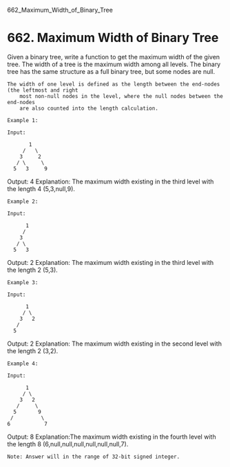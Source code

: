 662_Maximum_Width_of_Binary_Tree
# 662. Maximum Width of Binary Tree

Given a binary tree, write a function to get the maximum width of the given tree. The width
        of a tree is the maximum width among all levels. The binary tree has the same structure as a
        full binary tree, but some nodes are null.

    The width of one level is defined as the length between the end-nodes (the leftmost and right
        most non-null nodes in the level, where the null nodes between the end-nodes
        are also counted into the length calculation.

    Example 1:

    Input:

           1
         /   \
        3     2
       / \     \
      5   3     9

Output: 4
Explanation: The maximum width existing in the third level with the length 4 (5,3,null,9).

    Example 2:

    Input:

          1
         /
        3
       / \
      5   3

Output: 2
Explanation: The maximum width existing in the third level with the length 2 (5,3).

    Example 3:

    Input:

          1
         / \
        3   2
       /
      5

Output: 2
Explanation: The maximum width existing in the second level with the length 2 (3,2).

    Example 4:

    Input:

          1
         / \
        3   2
       /     \
      5       9
     /         \
    6           7
Output: 8
Explanation:The maximum width existing in the fourth level with the length 8 (6,null,null,null,null,null,null,7).

    Note: Answer will in the range of 32-bit signed integer.